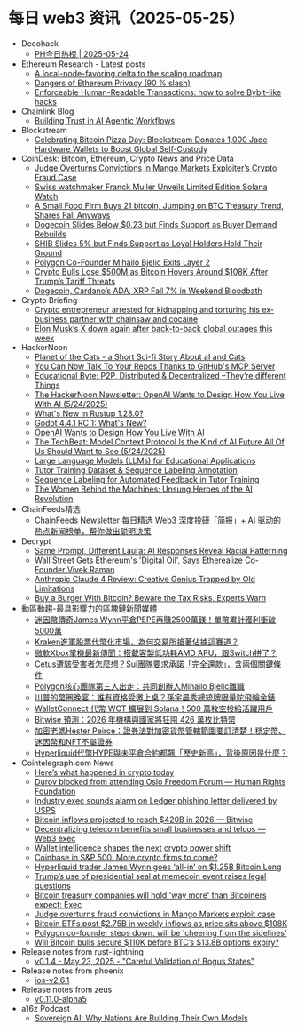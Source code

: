 # 每日 web3 资讯（2025-05-25）

- Decohack
  - [PH今日热榜 | 2025-05-24](https://decohack.com/producthunt-daily-2025-05-24/)
- Ethereum Research - Latest posts
  - [A local-node-favoring delta to the scaling roadmap](https://ethresear.ch/t/a-local-node-favoring-delta-to-the-scaling-roadmap/22368?page=3#post_52)
  - [Dangers of Ethereum Privacy (90 % slash)](https://ethresear.ch/t/dangers-of-ethereum-privacy-90-slash/22339#post_14)
  - [Enforceable Human-Readable Transactions: how to solve Bybit-like hacks](https://ethresear.ch/t/enforceable-human-readable-transactions-how-to-solve-bybit-like-hacks/21836?page=2#post_39)
- Chainlink Blog
  - [Building Trust in AI Agentic Workflows](https://blog.chain.link/building-trust-in-ai-agentic-workflows/)
- Blockstream
  - [Celebrating Bitcoin Pizza Day: Blockstream Donates 1,000 Jade Hardware Wallets to Boost Global Self-Custody](https://blog.blockstream.com/celebrating-bitcoin-pizza-day-blockstream-donates-1-000-jade-hardware-wallets-to-boost-global-self-custody/)
- CoinDesk: Bitcoin, Ethereum, Crypto News and Price Data
  - [Judge Overturns Convictions in Mango Markets Exploiter’s Crypto Fraud Case](https://www.coindesk.com/business/2025/05/24/judge-overturns-convictions-in-mango-markets-exploiters-crypto-fraud-case)
  - [Swiss watchmaker Franck Muller Unveils Limited Edition Solana Watch](https://www.coindesk.com/markets/2025/05/24/swiss-watchmaker-franck-muller-unveils-limited-edition-solana-watch)
  - [A Small Food Firm Buys 21 bitcoin, Jumping on BTC Treasury Trend, Shares Fall Anyways](https://www.coindesk.com/markets/2025/05/24/a-small-food-firm-buys-21-bitcoin-jumping-on-btc-treasury-trend-shares-fall-anyways)
  - [Dogecoin Slides Below $0.23 but Finds Support as Buyer Demand Rebuilds](https://www.coindesk.com/markets/2025/05/24/dogecoin-slides-below-usd0-23-but-finds-support-as-buyer-demand-rebuilds)
  - [SHIB Slides 5% but Finds Support as Loyal Holders Hold Their Ground](https://www.coindesk.com/markets/2025/05/24/shib-slides-5-but-finds-support-as-loyal-holders-hold-their-ground)
  - [Polygon Co-Founder Mihailo Bjelic Exits Layer 2](https://www.coindesk.com/markets/2025/05/24/polygon-co-founder-mihailo-bjelic-exits-layer-2)
  - [Crypto Bulls Lose $500M as Bitcoin Hovers Around $108K After Trump’s Tariff Threats](https://www.coindesk.com/markets/2025/05/24/crypto-bulls-lose-500m-as-bitcoin-hovers-around-108k-after-trumps-tariff-threats)
  - [Dogecoin, Cardano’s ADA, XRP Fall 7% in Weekend Bloodbath](https://www.coindesk.com/markets/2025/05/24/dogecoin-cardanos-ada-xrp-fall-7-in-weekend-bloodbath)
- Crypto Briefing
  - [Crypto entrepreneur arrested for kidnapping and torturing his ex-business partner with chainsaw and cocaine](https://cryptobriefing.com/crypto-related-crime-kentucky-incident/)
  - [Elon Musk’s X down again after back-to-back global outages this week](https://cryptobriefing.com/x-platform-outages-global-impact/)
- HackerNoon
  - [Planet of the Cats - a Short Sci-fi Story About aI and Cats](https://hackernoon.com/planet-of-the-cats-a-short-sci-fi-story-about-ai-and-cats?source=rss)
  - [You Can Now Talk To Your Repos Thanks to GitHub's MCP Server](https://hackernoon.com/you-can-now-talk-to-your-repos-thanks-to-githubs-mcp-server?source=rss)
  - [Educational Byte: P2P, Distributed & Decentralized –They’re different Things](https://hackernoon.com/educational-byte-p2p-distributed-and-decentralized-theyre-different-things?source=rss)
  - [The HackerNoon Newsletter: OpenAI Wants to Design How You Live With AI (5/24/2025)](https://hackernoon.com/5-24-2025-newsletter?source=rss)
  - [What's New in Rustup 1.28.0?](https://hackernoon.com/whats-new-in-rustup-1280?source=rss)
  - [Godot 4.4.1 RC 1: What's New?](https://hackernoon.com/godot-441-rc-1-whats-new?source=rss)
  - [OpenAI Wants to Design How You Live With AI](https://hackernoon.com/openai-wants-to-design-how-you-live-with-ai?source=rss)
  - [The TechBeat: Model Context Protocol Is the Kind of AI Future All Of Us Should Want to See  (5/24/2025)](https://hackernoon.com/5-24-2025-techbeat?source=rss)
  - [Large Language Models (LLMs) for Educational Applications](https://hackernoon.com/large-language-models-llms-for-educational-applications?source=rss)
  - [Tutor Training Dataset & Sequence Labeling Annotation](https://hackernoon.com/tutor-training-dataset-and-sequence-labeling-annotation?source=rss)
  - [Sequence Labeling for Automated Feedback in Tutor Training](https://hackernoon.com/sequence-labeling-for-automated-feedback-in-tutor-training?source=rss)
  - [The Women Behind the Machines: Unsung Heroes of the AI Revolution](https://hackernoon.com/the-women-behind-the-machines-unsung-heroes-of-the-ai-revolution?source=rss)
- ChainFeeds精选
  - [ChainFeeds Newsletter 每日精选 Web3 深度投研「简报」+ AI 驱动的热点新闻榜单，帮你做出聪明决策](https://substack.chainfeeds.xyz/p/cetus-sei-giga-usd1)
- Decrypt
  - [Same Prompt, Different Laura: AI Responses Reveal Racial Patterning](https://decrypt.co/321841/same-prompt-different-laura-ai-racial-patterning)
  - [Wall Street Gets Ethereum's 'Digital Oil', Says Etherealize Co-Founder Vivek Raman](https://decrypt.co/321861/wall-street-gets-ethereum-digital-oil-etherealize)
  - [Anthropic Claude 4 Review: Creative Genius Trapped by Old Limitations](https://decrypt.co/321910/anthropic-claude-4-review-creative-genius-trapped-by-old-limitations)
  - [Buy a Burger With Bitcoin? Beware the Tax Risks, Experts Warn](https://decrypt.co/321389/buy-burger-bitcoin-beware-tax-risks)
- 動區動趨-最具影響力的區塊鏈新聞媒體
  - [迷因幣傳奇James Wynn平倉PEPE再賺2500萬鎂！單幣累計獲利衝破5000萬](https://www.blocktempo.com/james-wynn-pepe-trades-exceed-50-million-profit/)
  - [Kraken進軍股票代幣化市場，為何交易所搶著佔據這賽道？](https://www.blocktempo.com/kraken-enters-the-tokenized-stock-market/)
  - [微軟Xbox掌機最新傳聞：搭載客製低功耗AMD APU，跟Switch拼了？](https://www.blocktempo.com/microsoft-rumored-xbox-handheld-custom-amd-apu/)
  - [Cetus遭駭受害者怎麼想？Sui團隊要求承諾「完全還款」，含兩個關鍵條件](https://www.blocktempo.com/cetus-protocol-hack-sui-response-decentralization-debate/)
  - [Polygon核心團隊第三人出走：共同創辦人Mihailo Bjelic離職](https://www.blocktempo.com/polygon-cofounder-mihailo-bjelic-departs-pol-token-drops/)
  - [川普的幣圈晚宴：誰有資格受邀上桌？孫宇晨秀總統牌限量陀飛輪金錶](https://www.blocktempo.com/trump-private-crypto-dinner-justin-sun-ethics-controversy/)
  - [WalletConnect 代幣 WCT 擴展到 Solana！500 萬枚空投給活躍用戶](https://www.blocktempo.com/walletconnect-wct-expands-to-solana-with-5m-token-airdrop/)
  - [Bitwise 預測：2026 年機構與國家將狂囤 426 萬枚比特幣](https://www.blocktempo.com/institutional-national-bitcoin-adoption-surge-2026-forecast/)
  - [加密老媽Hester Peirce：證券法對加密貨幣管轄範圍要訂清楚！穩定幣、迷因幣和NFT不屬證券](https://www.blocktempo.com/hester-peirce-supports-the-issuance-of-further-guidance-to-clarify-the-scope-of-securities-laws-over-crypto-activities/)
  - [Hyperliquid代幣HYPE與未平倉合約都飆「歷史新高」，背後原因是什麼？](https://www.blocktempo.com/hyperliquid-token-price-hits-all-time-high/)
- Cointelegraph.com News
  - [Here’s what happened in crypto today](https://cointelegraph.com/news/what-happened-in-crypto-today?utm_source=rss_feed&utm_medium=rss&utm_campaign=rss_partner_inbound)
  - [Durov blocked from attending Oslo Freedom Forum — Human Rights Foundation](https://cointelegraph.com/news/durov-blocked-attending-oslo-freedom-forum?utm_source=rss_feed&utm_medium=rss&utm_campaign=rss_partner_inbound)
  - [Industry exec sounds alarm on Ledger phishing letter delivered by USPS](https://cointelegraph.com/news/industry-exec-alarm-ledger-phishing-letter-usps?utm_source=rss_feed&utm_medium=rss&utm_campaign=rss_partner_inbound)
  - [Bitcoin inflows projected to reach $420B in 2026 — Bitwise](https://cointelegraph.com/news/bitcoin-inflows-projected-to-reach-420b-in-2026-bitwise?utm_source=rss_feed&utm_medium=rss&utm_campaign=rss_partner_inbound)
  - [Decentralizing telecom benefits small businesses and telcos — Web3 exec](https://cointelegraph.com/news/decentralizing-telecom-benefits-small-businesses-telcos?utm_source=rss_feed&utm_medium=rss&utm_campaign=rss_partner_inbound)
  - [Wallet intelligence shapes the next crypto power shift](https://cointelegraph.com/news/the-next-crypto-power-shift?utm_source=rss_feed&utm_medium=rss&utm_campaign=rss_partner_inbound)
  - [Coinbase in S&amp;P 500: More crypto firms to come?](https://cointelegraph.com/news/coinbase-sp500-more-crypto-firms-to-come?utm_source=rss_feed&utm_medium=rss&utm_campaign=rss_partner_inbound)
  - [Hyperliquid trader James Wynn goes ‘all-in’ on $1.25B Bitcoin Long](https://cointelegraph.com/news/james-wynn-bitcoin-leverage-position-hyperliquid?utm_source=rss_feed&utm_medium=rss&utm_campaign=rss_partner_inbound)
  - [Trump’s use of presidential seal at memecoin event raises legal questions](https://cointelegraph.com/news/trump-presidential-seal-memecoin-dinner-legal-review?utm_source=rss_feed&utm_medium=rss&utm_campaign=rss_partner_inbound)
  - [Bitcoin treasury companies will hold &#039;way more&#039; than Bitcoiners expect: Exec](https://cointelegraph.com/news/bitcoin-treasury-companies-significant-holdings-forecast-btc-jesse-myers?utm_source=rss_feed&utm_medium=rss&utm_campaign=rss_partner_inbound)
  - [Judge overturns fraud convictions in Mango Markets exploit case](https://cointelegraph.com/news/judge-overturns-avraham-eisenberg-fraud-convictions-mango-markets?utm_source=rss_feed&utm_medium=rss&utm_campaign=rss_partner_inbound)
  - [Bitcoin ETFs post $2.75B in weekly inflows as price sits above $108K](https://cointelegraph.com/news/bitcoin-etfs-weekly-inflows-significant-price-sits-108k?utm_source=rss_feed&utm_medium=rss&utm_campaign=rss_partner_inbound)
  - [Polygon co-founder steps down, will be &#039;cheering from the sidelines&#039;](https://cointelegraph.com/news/polygon-cofounder-mihailo-bjelic-steps-down-operations?utm_source=rss_feed&utm_medium=rss&utm_campaign=rss_partner_inbound)
  - [Will Bitcoin bulls secure $110K before BTC’s $13.8B options expiry?](https://cointelegraph.com/news/bitcoin-bulls-must-secure-110k-before-13-8b-btc-options-expiry?utm_source=rss_feed&utm_medium=rss&utm_campaign=rss_partner_inbound)
- Release notes from rust-lightning
  - [v0.1.4 - May 23, 2025 - "Careful Validation of Bogus States"](https://github.com/lightningdevkit/rust-lightning/releases/tag/v0.1.4)
- Release notes from phoenix
  - [ios-v2.6.1](https://github.com/ACINQ/phoenix/releases/tag/ios-v2.6.1)
- Release notes from zeus
  - [v0.11.0-alpha5](https://github.com/ZeusLN/zeus/releases/tag/v0.11.0-alpha5)
- a16z Podcast
  - [Sovereign AI: Why Nations Are Building Their Own Models](https://a16z.simplecast.com/episodes/infra-lp-summit-2025-5SuxEQec)
